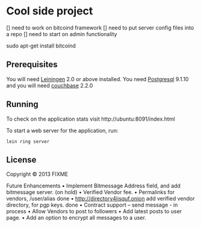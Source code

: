# Cool side project

[] need to work on bitcoind framework
[] need to put server config files into a repo
[] need to start on admin functionality

sudo apt-get install bitcoind

## Prerequisites

You will need [Leiningen][1] 2.0 or above installed. You need [Postgresql][2] 9.1.10
and you will need [couchbase][3] 2.2.0

[1]: https://github.com/technomancy/leiningen
[2]: https://help.ubuntu.com/community/PostgreSQL
[3]: http://www.couchbase.com/docs//couchbase-manual-2.0/couchbase-getting-started-install-ubuntu.html

## Running

To check on the application stats visit http://ubuntu:8091/index.html

To start a web server for the application, run:

    lein ring server

## License

Copyright © 2013 FIXME

Future Enhancements
•	Implement Bitmessage Address field, and add bitmessage server. (on hold)
•	Verified Vendor fee.
•	Permalinks for vendors, /user/alias done
•	http://directory4iisquf.onion add verified vendor directory, for pgp keys. done
•	Contract support – send message - in process
•	Allow Vendors to post to followers
•	Add latest posts to user page.
•	Add an option to encrypt all messages to a user.
 
